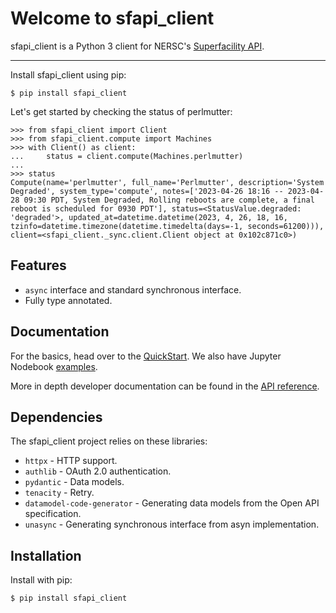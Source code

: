 # Welcome to sfapi_client

sfapi_client is a Python 3 client for NERSC's [Superfacility API](https://docs.nersc.gov/services/sfapi/).

---

Install sfapi_client using pip:

```shell
$ pip install sfapi_client
```

Let's get started by checking the status of perlmutter:

```pycon
>>> from sfapi_client import Client
>>> from sfapi_client.compute import Machines
>>> with Client() as client:
...     status = client.compute(Machines.perlmutter)
...
>>> status
Compute(name='perlmutter', full_name='Perlmutter', description='System Degraded', system_type='compute', notes=['2023-04-26 18:16 -- 2023-04-28 09:30 PDT, System Degraded, Rolling reboots are complete, a final reboot is scheduled for 0930 PDT'], status=<StatusValue.degraded: 'degraded'>, updated_at=datetime.datetime(2023, 4, 26, 18, 16, tzinfo=datetime.timezone(datetime.timedelta(days=-1, seconds=61200))), client=<sfapi_client._sync.client.Client object at 0x102c871c0>)
```

## Features

* `async` interface and standard synchronous interface.
* Fully type annotated.

## Documentation

For the basics, head over to the [QuickStart](). We also have Jupyter Nodebook [examples]().

More in depth developer documentation can be found in the [API reference]().

## Dependencies

The sfapi_client project relies on these libraries:

* `httpx` - HTTP support.
* `authlib` - OAuth 2.0 authentication.
* `pydantic` - Data models.
* `tenacity` - Retry.
* `datamodel-code-generator` - Generating data models from the Open API specification.
* `unasync` - Generating synchronous interface from asyn implementation.


## Installation

Install with pip:

```shell
$ pip install sfapi_client
```